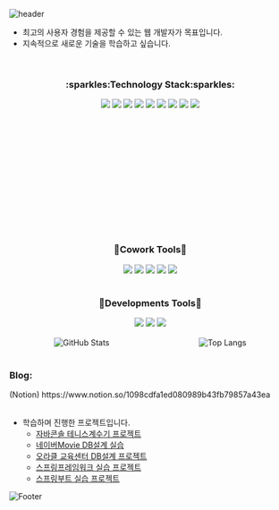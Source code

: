 
![header](https://capsule-render.vercel.app/api?type=cylinder&color=auto&height=150&section=header&text=안녕하세요~👋&fontSize=24)
<!--
**im9613/im9613** is a ✨ _special_ ✨ repository because its `README.md` (this file) appears on your GitHub profile.

Here are some ideas to get you started:

- 🔭 I’m currently working on ...
- 🌱 I’m currently learning ...
- 👯 I’m looking to collaborate on ...
- 🤔 I’m looking for help with ...
- 💬 Ask me about ...
- 📫 How to reach me: ...
- 😄 Pronouns: ...
- ⚡ Fun fact: ...
-->

* 최고의 사용자 경험을 제공할 수 있는 웹 개발자가 목표입니다.
* 지속적으로 새로운 기술을 학습하고 싶습니다.
<br>
<div align="center">
  <h3>:sparkles:Technology Stack:sparkles:</h3>
</div>

  <div align="center" style="margin-bottom: 200px;">
    <img src="https://img.shields.io/badge/CSS3-1572B6?style=flat-square&logo=css3&logoColor=white">
    <img src="https://img.shields.io/badge/JavaScript-F7DF1E?style=flat-square&logo=javascript&logoColor=white">
    <img src="https://img.shields.io/badge/HTML5-E34F26?style=flat-square&logo=html5&logoColor=white">
    <img src="https://img.shields.io/badge/Java-F80000?style=flat-square&logo=Java&logoColor=white">
    <img src="https://img.shields.io/badge/Spring-6DB33F?style=flat-square&logo=Spring&logoColor=white">
    <img src="https://img.shields.io/badge/SpringBoot-6DB33F?style=flat-square&logo=SpringBoot&logoColor=white">
    <img src="https://img.shields.io/badge/SpringSecurity-6DB33F?style=flat-square&logo=springsecurity&logoColor=white">
    <img src="https://img.shields.io/badge/jQuery-0769AD?style=flat-square&logo=jquery&logoColor=white">
    <img src="https://img.shields.io/badge/Oracle-F80000?style=flat-square&logo=oracle&logoColor=white">
  </div>
<br>

<div align="center">
  <h3>🤝Cowork Tools🤝</h3>
</div>

  <div align="center">
    <img src="https://img.shields.io/badge/Discord-5865F2?style=flat-square&logo=discord&logoColor=white">
    <img src="https://img.shields.io/badge/Notion-000000?style=flat-square&logo=notion&logoColor=white">
    <img src="https://img.shields.io/badge/Slack-4A154B?style=flat-square&logo=slack&logoColor=white">
    <img src="https://img.shields.io/badge/Webex-000000?style=flat-square&logo=webex&logoColor=white">
    <img src="https://img.shields.io/badge/Figma-F24E1E?style=flat-square&logo=figma&logoColor=white">
  </div>
<br>  
<div align="center">
  <h3>🔨Developments Tools🔨</h3>
</div>

  <div align="center">
    <img src="https://img.shields.io/badge/EclipseIDE-2C2255?style=flat-square&logo=eclipseide&logoColor=white">
    <img src="https://img.shields.io/badge/GitHub-181717?style=flat-square&logo=github&logoColor=white">
    <img src="https://img.shields.io/badge/VisualStudioCode-3B66BC?style=flat-square&logo=VisualStudioCode&logoColor=white">
  </div>
<br>
  
<div style="display: flex; justify-content: space-around; align-items: center;">
  <img src="https://github-readme-stats.vercel.app/api?username=im9613&show_icons=true&theme=dark" alt="GitHub Stats">
  <img src="https://github-readme-stats.vercel.app/api/top-langs/?username=im9613&layout=compact&hide=ruby" alt="Top Langs">
</div>
<br>

<div>
  <h3>Blog:</h3>(Notion)  https://www.notion.so/1098cdfa1ed080989b43fb79857a43ea
</div>
<br>

- 학습하며 진행한 프로젝트입니다.
  - [자바콘솔 테니스계수기 프로젝트](https://github.com/im9613/JavaTennisScore.git)
  - [네이버Movie DB설계 실습](https://github.com/im9613/MovieDataBase.git)
  - [오라클 교육센터 DB설계 프로젝트](https://github.com/im9613/EduCenter-DataBase.git)
  - [스프링프레임워크 실습 프로젝트](https://github.com/im9613/SpringPet.git)
  - [스프링부트 실습 프로젝트](https://github.com/im9613/SpringBootProject-bidon.git)
















![Footer](https://capsule-render.vercel.app/api?type=waving&color=auto&height=200&section=footer)

